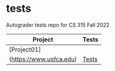 # tests
Autograder tests repo for CS 315 Fall 2022

| Project | Tests |
| ------- | ----- |
| [Project01]
(https://www.usfca.edu) | [Tests](https://www.usfca.edu) |
